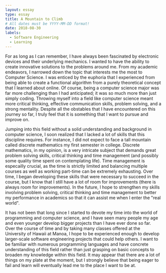 ```yaml
---
layout: essay
type: essay
title: A Mountain to Climb
# All dates must be YYYY-MM-DD format!
date: 2018-08-30
labels:
  - Software Engineering
  - Learning
---
```


For as long as I can remember, I have always been fascinated by electronic devices and their underlying mechanics. I wanted to have the ability to create innovative solutions to the problems around me. From my academic endeavors, I narrowed down the topic that interests me the most to Computer Science. I was enticed by the euphoria that I experienced from being able to create a functional algorithm from a purely theoretical concept that I learned about online. Of course, being a computer science major was far more challenging than I had anticipated; it was so much more than just simply coding. Throwing myself into a field like computer science meant more critical thinking, effective communication skills, problem solving, and a strong mentality. Despite all the obstables that I have encountered on this journey so far, I truly feel that it is something that I want to pursue and improve on.

Jumping into this field without a solid understanding and background in computer science, I soon realized that I lacked a lot of skills that this discipline requires. For instance, I did not expect to face a tall mountain called discrete mathematics my first semester in college. Discrete mathematics, in my opinion, is a very intricate subject that demands great problem solving skills, critical thinking and time management (and possibly some quality time spent on contemplating life). Time management is especailly crucial, as the time is strictly limited and balancing multiple courses as well as working part-time can be extremely exhausting. Over time, I began developing these skills that were necessary to succeed in the course, but I know that I still have a lot of room for improvements (there is always room for improvements). In the future, I hope to strengthen my skills involving problem solving, critical thinking and time management to better my performance in academics so that it can assist me when I enter the "real world". 

It has not been that long since I started to devote my time into the world of programming and computer science, and I have seen many people my age and even younger develop bigger projects than I have ever done so far. Over the course of time and by taking many classes offered at the University of Hawaii at Manoa, I hope to be experienced enough to develop larger-scale software engineering projects that could help others. I want to be familiar with numerous programming languages and have concrete understanding of this field rather than just grasping on basic concepts to broaden my knowledge within this field. It may appear that there are a lot of things on my plate at the moment, but I strongly believe that being eager to fail and learn will eventually lead me to the place I want to be at.
